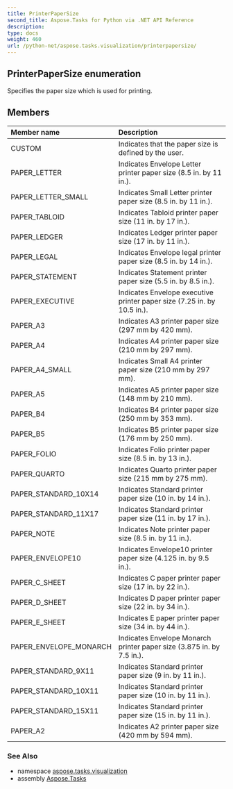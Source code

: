 ```yaml
---
title: PrinterPaperSize
second_title: Aspose.Tasks for Python via .NET API Reference
description: 
type: docs
weight: 460
url: /python-net/aspose.tasks.visualization/printerpapersize/
---
```


## PrinterPaperSize enumeration

Specifies the paper size which is used for printing.

## Members
| Member name | Description |
| :- | :- |
|CUSTOM|Indicates that the paper size is defined by the user.|
|PAPER_LETTER|Indicates Envelope Letter printer paper size (8.5 in. by 11 in.).|
|PAPER_LETTER_SMALL|Indicates Small Letter printer paper size (8.5 in. by 11 in.).|
|PAPER_TABLOID|Indicates Tabloid printer paper size (11 in. by 17 in.).|
|PAPER_LEDGER|Indicates Ledger printer paper size (17 in. by 11 in.).|
|PAPER_LEGAL|Indicates Envelope legal printer paper size (8.5 in. by 14 in.).|
|PAPER_STATEMENT|Indicates Statement printer paper size  (5.5 in. by 8.5 in.).|
|PAPER_EXECUTIVE|Indicates Envelope executive printer paper size (7.25 in. by 10.5 in.).|
|PAPER_A3|Indicates A3 printer paper size (297 mm by 420 mm).|
|PAPER_A4|Indicates A4 printer paper size (210 mm by 297 mm).|
|PAPER_A4_SMALL|Indicates Small A4 printer paper size (210 mm by 297 mm).|
|PAPER_A5|Indicates A5 printer paper size (148 mm by 210 mm).|
|PAPER_B4|Indicates B4 printer paper size (250 mm by 353 mm).|
|PAPER_B5|Indicates B5 printer paper size (176 mm by 250 mm).|
|PAPER_FOLIO|Indicates Folio printer paper size (8.5 in. by 13 in.).|
|PAPER_QUARTO|Indicates Quarto printer paper size (215 mm by 275 mm).|
|PAPER_STANDARD_10X14|Indicates Standard printer paper size (10 in. by 14 in.).|
|PAPER_STANDARD_11X17|Indicates Standard printer paper size (11 in. by 17 in.).|
|PAPER_NOTE|Indicates Note printer paper size (8.5 in. by 11 in.).|
|PAPER_ENVELOPE10|Indicates Envelope10 printer paper size (4.125 in. by 9.5 in.).|
|PAPER_C_SHEET|Indicates C paper printer paper size (17 in. by 22 in.).|
|PAPER_D_SHEET|Indicates D paper printer paper size  (22 in. by 34 in.).|
|PAPER_E_SHEET|Indicates E paper printer paper size (34 in. by 44 in.).|
|PAPER_ENVELOPE_MONARCH|Indicates Envelope Monarch printer paper size (3.875 in. by 7.5 in.).|
|PAPER_STANDARD_9X11|Indicates Standard printer paper size (9 in. by 11 in.).|
|PAPER_STANDARD_10X11|Indicates Standard printer paper size (10 in. by 11 in.).|
|PAPER_STANDARD_15X11|Indicates Standard printer paper size (15 in. by 11 in.).|
|PAPER_A2|Indicates A2 printer paper size (420 mm by 594 mm).|

### See Also

* namespace [aspose.tasks.visualization](/tasks/python-net/aspose.tasks.visualization/)
* assembly [Aspose.Tasks](/tasks/python-net/)

